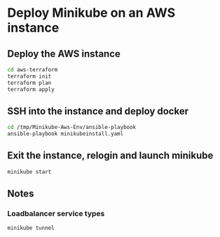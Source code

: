 # Deploy Minikube on an AWS instance


## Deploy the AWS instance

```bash
cd aws-terraform
terraform init
terraform plan 
terraform apply
```

## SSH into the instance and deploy docker

```bash
cd /tmp/Minikube-Aws-Env/ansible-playbook
ansible-playbook minikubeinstall.yaml
```

## Exit the instance, relogin and launch minikube

```bash
minikube start
```

## Notes

### Loadbalancer service types

```bash
minikube tunnel
```
